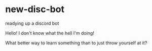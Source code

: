 # new-disc-bot
readying up a discord bot

Hello! I don't know what the hell I'm doing!

What better way to learn something than to just throw yourself at it?
